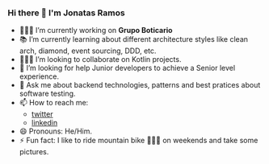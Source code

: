### Hi there 👋 I'm Jonatas Ramos

- 👨🏻‍💻 I’m currently working on **Grupo Boticario**
- 📚 I’m currently learning about different architecture styles like clean arch, diamond, event sourcing, DDD, etc.
- 🙋🏻‍♂️ I’m looking to collaborate on Kotlin projects.
- 🤔 I’m looking for help Junior developers to achieve a Senior level experience.
- 💬 Ask me about backend technologies, patterns and best pratices about software testing.
- 📫 How to reach me:
  - [twitter](https://twitter.com/jonatasrd "@jonatasrd")
  - [linkedin](https://www.linkedin.com/in/jonatasrd/ "@jonatasrd")
- 😄 Pronouns: He/Him.
- ⚡ Fun fact: I like to ride mountain bike 🚵🏻‍♂️ on weekends and take some pictures. 

